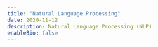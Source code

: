 ```yaml
---
title: "Natural Language Processing"
date: 2020-11-12
description: Natural Language Processing (NLP)
enableBio: false
---
```

